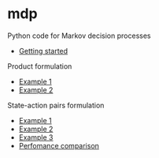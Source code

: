 mdp
===

Python code for Markov decision processes

* [Getting started](http://nbviewer.ipython.org/github/oyamad/mdp/blob/master/mdp_intro.ipynb)

Product formulation

* [Example 1](http://nbviewer.ipython.org/github/oyamad/mdp/blob/master/mdp_ex_kurtz.ipynb)
* [Example 2](http://nbviewer.ipython.org/github/oyamad/mdp/blob/master/mdp_ex_rust96.ipynb)

State-action pairs formulation

* [Example 1](http://nbviewer.ipython.org/github/oyamad/mdp/blob/master/mdp_ex_kurtz_sa.ipynb)
* [Example 2](http://nbviewer.ipython.org/github/oyamad/mdp/blob/master/mdp_ex_rust96_sa.ipynb)
* [Example 3](http://nbviewer.ipython.org/github/oyamad/mdp/blob/master/mdp_ex_optgrowth.ipynb)
* [Perfomance comparison](http://nbviewer.ipython.org/github/oyamad/mdp/blob/master/mdp_sa01.ipynb)
